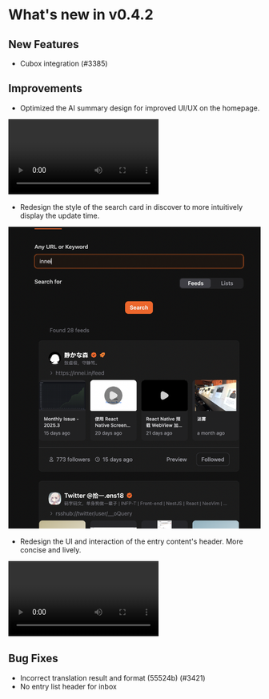 # What's new in v0.4.2

## New Features

- Cubox integration (#3385)

## Improvements

- Optimized the AI summary design for improved UI/UX on the homepage.

![](https://github.com/RSSNext/assets/blob/main/summary-new-ux.mp4?raw=true)

- Redesign the style of the search card in discover to more intuitively display the update time.

![](https://github.com/RSSNext/assets/blob/main/new-search-card.png?raw=true)

- Redesign the UI and interaction of the entry content's header. More concise and lively.

![](https://github.com/RSSNext/assets/blob/main/entry-title-design.mp4?raw=true)

## Bug Fixes

- Incorrect translation result and format (55524b) (#3421)
- No entry list header for inbox
